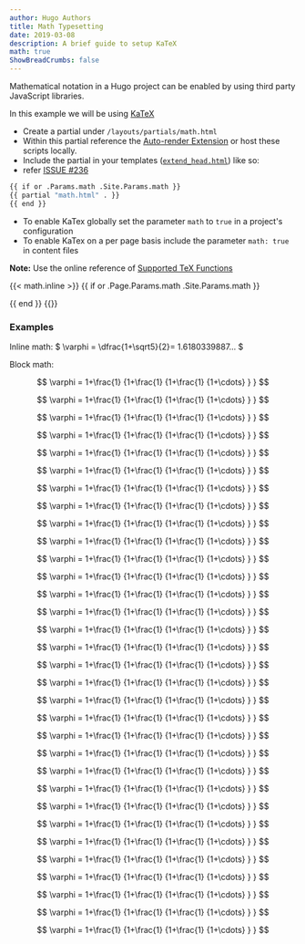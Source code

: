 ```yaml
---
author: Hugo Authors
title: Math Typesetting
date: 2019-03-08
description: A brief guide to setup KaTeX
math: true
ShowBreadCrumbs: false
---
```


Mathematical notation in a Hugo project can be enabled by using third party JavaScript libraries.

<!--more-->

In this example we will be using [KaTeX](https://katex.org/)

-   Create a partial under `/layouts/partials/math.html`
-   Within this partial reference the [Auto-render Extension](https://katex.org/docs/autorender.html) or host these scripts locally.
-   Include the partial in your templates ([`extend_head.html`](../papermod/papermod-faq/#custom-head--footer)) like so:
-   refer [ISSUE #236](https://github.com/adityatelange/hugo-PaperMod/issues/236)

```bash
{{ if or .Params.math .Site.Params.math }}
{{ partial "math.html" . }}
{{ end }}
```

-   To enable KaTex globally set the parameter `math` to `true` in a project's configuration
-   To enable KaTex on a per page basis include the parameter `math: true` in content files

**Note:** Use the online reference of [Supported TeX Functions](https://katex.org/docs/supported.html)

{{< math.inline >}}
{{ if or .Page.Params.math .Site.Params.math }}

<!-- KaTeX -->
<link rel="stylesheet" href="https://cdn.jsdelivr.net/npm/katex@0.11.1/dist/katex.min.css" integrity="sha384-zB1R0rpPzHqg7Kpt0Aljp8JPLqbXI3bhnPWROx27a9N0Ll6ZP/+DiW/UqRcLbRjq" crossorigin="anonymous">
<script defer src="https://cdn.jsdelivr.net/npm/katex@0.11.1/dist/katex.min.js" integrity="sha384-y23I5Q6l+B6vatafAwxRu/0oK/79VlbSz7Q9aiSZUvyWYIYsd+qj+o24G5ZU2zJz" crossorigin="anonymous"></script>
<script defer src="https://cdn.jsdelivr.net/npm/katex@0.11.1/dist/contrib/auto-render.min.js" integrity="sha384-kWPLUVMOks5AQFrykwIup5lo0m3iMkkHrD0uJ4H5cjeGihAutqP0yW0J6dpFiVkI" crossorigin="anonymous" onload="renderMathInElement(document.body);"></script>
{{ end }}
{{</ math.inline >}}

### Examples

Inline math: $ \varphi = \dfrac{1+\sqrt5}{2}= 1.6180339887... $


Block math:

$$
 \varphi = 1+\frac{1} {1+\frac{1} {1+\frac{1} {1+\cdots} } }
$$

$$
 \varphi = 1+\frac{1} {1+\frac{1} {1+\frac{1} {1+\cdots} } }
$$

$$
 \varphi = 1+\frac{1} {1+\frac{1} {1+\frac{1} {1+\cdots} } }
$$

$$
 \varphi = 1+\frac{1} {1+\frac{1} {1+\frac{1} {1+\cdots} } }
$$

$$
 \varphi = 1+\frac{1} {1+\frac{1} {1+\frac{1} {1+\cdots} } }
$$

$$
 \varphi = 1+\frac{1} {1+\frac{1} {1+\frac{1} {1+\cdots} } }
$$

$$
 \varphi = 1+\frac{1} {1+\frac{1} {1+\frac{1} {1+\cdots} } }
$$

$$
 \varphi = 1+\frac{1} {1+\frac{1} {1+\frac{1} {1+\cdots} } }
$$

$$
 \varphi = 1+\frac{1} {1+\frac{1} {1+\frac{1} {1+\cdots} } }
$$

$$
 \varphi = 1+\frac{1} {1+\frac{1} {1+\frac{1} {1+\cdots} } }
$$

$$
 \varphi = 1+\frac{1} {1+\frac{1} {1+\frac{1} {1+\cdots} } }
$$

$$
 \varphi = 1+\frac{1} {1+\frac{1} {1+\frac{1} {1+\cdots} } }
$$

$$
 \varphi = 1+\frac{1} {1+\frac{1} {1+\frac{1} {1+\cdots} } }
$$

$$
 \varphi = 1+\frac{1} {1+\frac{1} {1+\frac{1} {1+\cdots} } }
$$

$$
 \varphi = 1+\frac{1} {1+\frac{1} {1+\frac{1} {1+\cdots} } }
$$

$$
 \varphi = 1+\frac{1} {1+\frac{1} {1+\frac{1} {1+\cdots} } }
$$

$$
 \varphi = 1+\frac{1} {1+\frac{1} {1+\frac{1} {1+\cdots} } }
$$

$$
 \varphi = 1+\frac{1} {1+\frac{1} {1+\frac{1} {1+\cdots} } }
$$

$$
 \varphi = 1+\frac{1} {1+\frac{1} {1+\frac{1} {1+\cdots} } }
$$

$$
 \varphi = 1+\frac{1} {1+\frac{1} {1+\frac{1} {1+\cdots} } }
$$

$$
 \varphi = 1+\frac{1} {1+\frac{1} {1+\frac{1} {1+\cdots} } }
$$

$$
 \varphi = 1+\frac{1} {1+\frac{1} {1+\frac{1} {1+\cdots} } }
$$

$$
 \varphi = 1+\frac{1} {1+\frac{1} {1+\frac{1} {1+\cdots} } }
$$

$$
 \varphi = 1+\frac{1} {1+\frac{1} {1+\frac{1} {1+\cdots} } }
$$

$$
 \varphi = 1+\frac{1} {1+\frac{1} {1+\frac{1} {1+\cdots} } }
$$

$$
 \varphi = 1+\frac{1} {1+\frac{1} {1+\frac{1} {1+\cdots} } }
$$

$$
 \varphi = 1+\frac{1} {1+\frac{1} {1+\frac{1} {1+\cdots} } }
$$

$$
 \varphi = 1+\frac{1} {1+\frac{1} {1+\frac{1} {1+\cdots} } }
$$

$$
 \varphi = 1+\frac{1} {1+\frac{1} {1+\frac{1} {1+\cdots} } }
$$

$$
 \varphi = 1+\frac{1} {1+\frac{1} {1+\frac{1} {1+\cdots} } }
$$

$$
 \varphi = 1+\frac{1} {1+\frac{1} {1+\frac{1} {1+\cdots} } }
$$

$$
 \varphi = 1+\frac{1} {1+\frac{1} {1+\frac{1} {1+\cdots} } }
$$